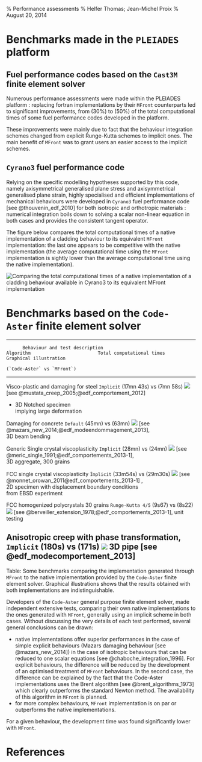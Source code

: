 % Performance assessments
% Helfer Thomas; Jean-Michel Proix
% August 20, 2014

# Benchmarks made in the `PLEIADES` platform 

## Fuel performance codes based on the `Cast3M` finite element solver

Numerous performance assessments were made within the PLEIADES
platform : replacing fortran implementations by their `MFront`
counterparts led to significant improvements, from \(30\%\) to
\(50\%\) of the total computational times of some fuel performance
codes developed in the platform.

These improvements were mainly due to fact that the behaviour
integration schemes changed from explicit Runge-Kutta schemes to
implicit ones. The main benefit of `MFront` was to grant users an easier
access to the implicit schemes.

## `Cyrano3` fuel performance code

Relying on the specific modelling hypotheses supported by this code,
namely axisymmetrical generalised plane stress and axisymmetrical
generalised plane strain, highly specialised and efficient
implementations of mechanical behaviours were developed in `Cyrano3`
fuel performance code [see @thouvenin_edf_2010] for both isotropic and
orthotropic materials : numerical integration boils down to solving a
scalar non-linear equation in both cases and provides the consistent
tangent operator.

The figure below compares the total computational times of a native
implementation of a cladding behaviour to its equivalent `MFront`
implementation: the last one appears to be competitive with the native
implementation (the average computational time using the `MFront`
implementation is sightly lower than the average computational time
using the native implementation).

![Comparing the total computational times of a native implementation of a cladding behaviour available in `Cyrano3` to its equivalent `MFront` implementation](img/cyrano-mfront.svg
 "Comparing the total computational times of a native implementation
 of a cladding behaviour available in `Cyrano3` to its equivalent
 `MFront` implementation")

# Benchmarks based on the `Code-Aster` finite element solver

---------------------------------------------------------------------------------------------------------------------------------------------------------------------
          Behaviour and test description                                Algorithm                         Total computational times       Graphical illustration
	                                                                                                     (`Code-Aster` vs `MFront`)
-------------------------------------------------------------------  -------------------------         ------------------------------- ------------------------------
Visco-plastic and damaging for steel                                     `Implicit`                       \(17mn 43s\) vs \(7mn 58s\)    ![](img/Behaviour-img2.png)
[see @mustata_creep_2005;@edf_comportement_2012]                         			                      
- 3D Notched specimen							                         			                      
implying large deformation						                         			                      
												                         			                      
Damaging for concrete                                                    `Default`                        \(45mn\) vs \(63mn\)           ![](img/Behaviour-img3.png)
[see @mazars_new_2014;@edf_modeendommagement_2013],	                         			                      
3D beam bending									                         			                      
												                         			                      
Generic Single crystal viscoplasticity                                   `Implicit`                       \(28mn\) vs \(24mn\)           ![](img/Behaviour-img5.png)
[see @meric_single_1991;@edf_comportements_2013-1],                      			                      
3D aggregate, 300 grains						                         			                      
												                         			                      
FCC single crystal viscoplasticity                                       `Ìmplicit`                       \(33m54s\) vs \(29m30s\)       ![](img/Behaviour-img6.png)
[see @monnet_orowan_2011@edf_comportements_2013-1]                  ,    			                      
2D specimen with displacement boundary conditions                        			                      
from EBSD experiment                                                                                     
																	     
FCC homogenized polycrystals 30 grains                                 `Runge-Kutta 4/5`                  \(9s67\) vs \(8s22\)          ![](img/Behaviour-img8.png)
[see @berveiller_extension_1978;@edf_comportements_2013-1],
 unit testing

Anisotropic creep with phase transformation,                            `Implicit`                         \(180s\) vs \(171s\)           ![](img/Behaviour-img9.png)
3D pipe [see @edf_modecomportement_2013]
-----------------------------------------------------------------------------------------------------------------------------------------------------------------------

Table: Some benchmarks comparing the implementation generated through
`MFront` to the native implementation provided by the `Code-Aster`
finite element solver.  Graphical illustrations shows that the results
obtained with both implementations are indistinguishable.

Developers of the `Code-Aster` general purpose finite element solver,
made independent extensive tests, comparing their own native
implementations to the ones generated with `MFront`, generally using
an implicit scheme in both cases. Without discussing the very details
of each test performed, several general conclusions can be drawn:

- native implementations offer superior performances in the case of
  simple explicit behaviours (Mazars damaging behaviour
  [see @mazars_new_2014]) in the case of isotropic behaviours that can be
  reduced to one scalar equations [see @chaboche_integration_1996]. For
  explicit behaviours, the difference will be reduced by the
  development of an optimised treatment of `MFront` behaviours. In the
  second case, the difference can be explained by the fact that the
  Code-Aster implementations uses the Brent algorithm
  [see @brent_algorithms_1973] which clearly outperforms the standard
  Newton method. The availability of this algorithm in `MFront` is
  planned.
-  for more complex behaviours, `MFront` implementation is on par
  or outperforms the native implementations.

For a given behaviour, the development time was found significantly
lower with `MFront`.

# References

<!-- Local IspellDict: english -->
